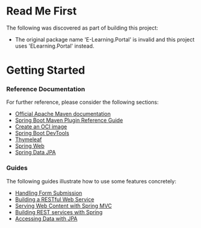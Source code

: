 # Read Me First
The following was discovered as part of building this project:

* The original package name 'E-Learning.Portal' is invalid and this project uses 'ELearning.Portal' instead.

# Getting Started

### Reference Documentation
For further reference, please consider the following sections:

* [Official Apache Maven documentation](https://maven.apache.org/guides/index.html)
* [Spring Boot Maven Plugin Reference Guide](https://docs.spring.io/spring-boot/docs/2.7.16-SNAPSHOT/maven-plugin/reference/html/)
* [Create an OCI image](https://docs.spring.io/spring-boot/docs/2.7.16-SNAPSHOT/maven-plugin/reference/html/#build-image)
* [Spring Boot DevTools](https://docs.spring.io/spring-boot/docs/2.7.16-SNAPSHOT/reference/htmlsingle/index.html#using.devtools)
* [Thymeleaf](https://docs.spring.io/spring-boot/docs/2.7.16-SNAPSHOT/reference/htmlsingle/index.html#web.servlet.spring-mvc.template-engines)
* [Spring Web](https://docs.spring.io/spring-boot/docs/2.7.16-SNAPSHOT/reference/htmlsingle/index.html#web)
* [Spring Data JPA](https://docs.spring.io/spring-boot/docs/2.7.16-SNAPSHOT/reference/htmlsingle/index.html#data.sql.jpa-and-spring-data)

### Guides
The following guides illustrate how to use some features concretely:

* [Handling Form Submission](https://spring.io/guides/gs/handling-form-submission/)
* [Building a RESTful Web Service](https://spring.io/guides/gs/rest-service/)
* [Serving Web Content with Spring MVC](https://spring.io/guides/gs/serving-web-content/)
* [Building REST services with Spring](https://spring.io/guides/tutorials/rest/)
* [Accessing Data with JPA](https://spring.io/guides/gs/accessing-data-jpa/)

